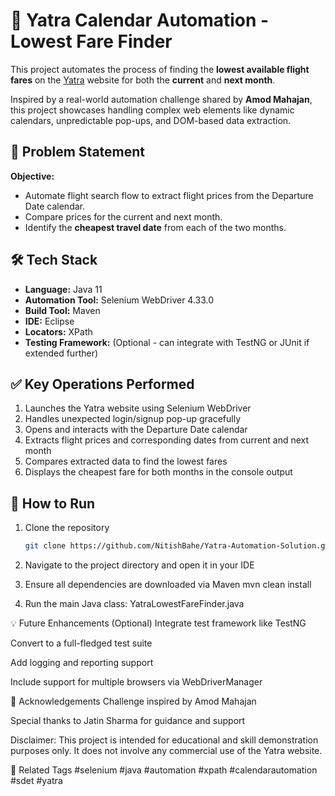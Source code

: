 # 🛫 Yatra Calendar Automation - Lowest Fare Finder

This project automates the process of finding the **lowest available flight fares** on the [Yatra](https://www.yatra.com/) website for both the **current** and **next month**.  

Inspired by a real-world automation challenge shared by **Amod Mahajan**, this project showcases handling complex web elements like dynamic calendars, unpredictable pop-ups, and DOM-based data extraction.

## 📌 Problem Statement

**Objective:**  
- Automate flight search flow to extract flight prices from the Departure Date calendar.  
- Compare prices for the current and next month.  
- Identify the **cheapest travel date** from each of the two months.

## 🛠 Tech Stack

- **Language:** Java 11  
- **Automation Tool:** Selenium WebDriver 4.33.0  
- **Build Tool:** Maven  
- **IDE:** Eclipse  
- **Locators:** XPath  
- **Testing Framework:** (Optional - can integrate with TestNG or JUnit if extended further)

## ✅ Key Operations Performed

1. Launches the Yatra website using Selenium WebDriver  
2. Handles unexpected login/signup pop-up gracefully  
3. Opens and interacts with the Departure Date calendar  
4. Extracts flight prices and corresponding dates from current and next month  
5. Compares extracted data to find the lowest fares  
6. Displays the cheapest fare for both months in the console output

## 🚀 How to Run

1. Clone the repository  
   ```bash
   git clone https://github.com/NitishBahe/Yatra-Automation-Solution.git

2. Navigate to the project directory and open it in your IDE

3. Ensure all dependencies are downloaded via Maven
   mvn clean install
4. Run the main Java class: YatraLowestFareFinder.java

💡 Future Enhancements (Optional)
Integrate test framework like TestNG

Convert to a full-fledged test suite

Add logging and reporting support

Include support for multiple browsers via WebDriverManager

🙏 Acknowledgements
Challenge inspired by Amod Mahajan

Special thanks to Jatin Sharma for guidance and support

Disclaimer: This project is intended for educational and skill demonstration purposes only. It does not involve any commercial use of the Yatra website.

📎 Related Tags
#selenium #java #automation #xpath #calendarautomation #sdet #yatra
